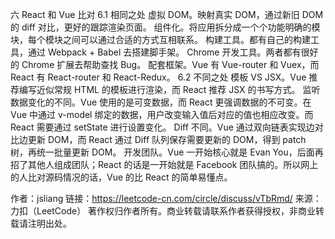 六 React 和 Vue 比对
6.1 相同之处
虚拟 DOM。映射真实 DOM，通过新旧 DOM 的 diff 对比，更好的跟踪渲染页面。
组件化。将应用拆分成一个个功能明确的模块，每个模块之间可以通过合适的方式互相联系。
构建工具。都有自己的构建工具，通过 Webpack + Babel 去搭建脚手架。
Chrome 开发工具。两者都有很好的 Chrome 扩展去帮助查找 Bug。
配套框架。Vue 有 Vue-router 和 Vuex，而 React 有 React-router 和 React-Redux。
6.2 不同之处
模板 VS JSX。Vue 推荐编写近似常规 HTML 的模板进行渲染，而 React 推荐 JSX 的书写方式。
监听数据变化的不同。Vue 使用的是可变数据，而 React 更强调数据的不可变。在 Vue 中通过 v-model 绑定的数据，用户改变输入值后对应的值也相应改变。而 React 需要通过 setState 进行设置变化。
Diff 不同。Vue 通过双向链表实现边对比边更新 DOM，而 React 通过 Diff 队列保存需要更新的 DOM，得到 patch 树，再统一批量更新 DOM。
开发团队。Vue 一开始核心就是 Evan You，后面再招了其他人组成团队；React 的话是一开始就是 Facebook 团队搞的。所以网上的人比对源码情况的话，Vue 的比 React 的简单易懂点。

作者：jsliang
链接：https://leetcode-cn.com/circle/discuss/vTbRmd/
来源：力扣（LeetCode）
著作权归作者所有。商业转载请联系作者获得授权，非商业转载请注明出处。
